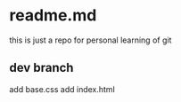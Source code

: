 readme.md
==========

this is just a repo for personal learning of git


dev branch
-----------
add base.css
add index.html
